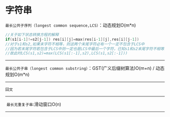 # 字符串

`最长公共子序列（longest common sequence,LCS）`：动态规划O(m*n)  

```cpp
//关于如下状态转换方程的解释
if(s1[i-1]!=s2[j-1]) res[i][j]=max(res[i-1][j],res[i][j-1])
//对于s1和s2,如果末字符不相等，则这两个末尾字符必有一个一定不包含于LCS中
//因为若末尾字符若包含于LCS中则一定也是LCS中最后一个字符，已知s1和s2末尾字符不相等，所以必有一个不包含与LCS
//故此时LCS(s1,s2)=max(LCS(s1[:-1],s2),LCS(s1,s2[:-1]))
```

---

`最长公共子串（longest common substring）`：GST(广义后缀树算法)O(m+n)    /    动态规划O(m*n)

---

`回文`

---

 `最长无重复子串`:滑动窗口O(n)

---


